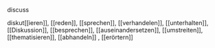 discuss

diskut[[ieren]], [[reden]], [[sprechen]], [[verhandelen]], [[unterhalten]], [[Diskussion]], [[besprechen]], [[auseinandersetzen]], [[umstreiten]], [[thematisieren]], [[abhandeln]]
, [[erörtern]]